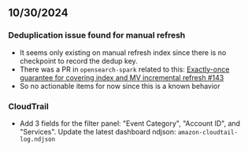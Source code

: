 ## 10/30/2024

### Deduplication issue found for manual refresh

- It seems only existing on manual refresh index since there is no checkpoint to record the dedup key.
- There was a PR in `opensearch-spark` related to this: [Exactly-once guarantee for covering index and MV incremental refresh #143
](https://github.com/opensearch-project/opensearch-spark/pull/143)
- So no actionable items for now since this is a known behavior

### CloudTrail

- Add 3 fields for the filter panel: "Event Category", "Account ID", and "Services". Update the latest dashboard ndjson: `amazon-cloudtail-log.ndjson`
